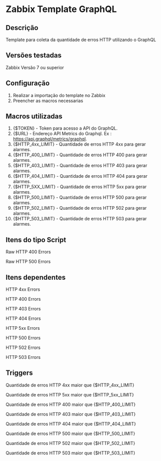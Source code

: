 # Zabbix Template GraphQL
## Descrição

Template para coleta da quantidade de erros HTTP utilizando o GraphQL

## Versões testadas
Zabbix Versão 7 ou superior<br>

## Configuração

1. Realizar a importação do template no Zabbix 
2. Preencher as macros necessarias

## Macros utilizadas

1. {$TOKEN} - Token para acesso a API do GraphQL.
2. {$URL} - Endereço API Metrics do Graphql. Ex : https://api.graphql/metrics/graphql.
3. {$HTTP_4xx_LIMIT} - Quantidade de erros HTTP 4xx para gerar alarmes.
4. {$HTTP_400_LIMIT} - Quantidade de erros HTTP 400 para gerar alarmes.
5. {$HTTP_403_LIMIT} - Quantidade de erros HTTP 403 para gerar alarmes.
6. {$HTTP_404_LIMIT} - Quantidade de erros HTTP 404 para gerar alarmes.
7. {$HTTP_5XX_LIMIT} - Quantidade de erros HTTP 5xx para gerar alarmes.
8. {$HTTP_500_LIMIT} - Quantidade de erros HTTP 500 para gerar alarmes.
9. {$HTTP_502_LIMIT} - Quantidade de erros HTTP 502 para gerar alarmes.
10. {$HTTP_503_LIMIT} - Quantidade de erros HTTP 503 para gerar alarmes.



## Itens do tipo Script

Raw HTTP 400 Errors

Raw HTTP 500 Errors

## Itens dependentes

HTTP 4xx Errors

HTTP 400 Errors

HTTP 403 Errors

HTTP 404 Errors

HTTP 5xx Errors

HTTP 500 Errors

HTTP 502 Errors

HTTP 503 Errors

## Triggers

Quantidade de erros HTTP 4xx maior que {$HTTP_4xx_LIMIT}

Quantidade de erros HTTP 5xx maior que {$HTTP_5xx_LIMIT}

Quantidade de erros HTTP 400 maior que {$HTTP_400_LIMIT}

Quantidade de erros HTTP 403 maior que {$HTTP_403_LIMIT}

Quantidade de erros HTTP 404 maior que {$HTTP_404_LIMIT}

Quantidade de erros HTTP 500 maior que {$HTTP_500_LIMIT}

Quantidade de erros HTTP 502 maior que {$HTTP_502_LIMIT}

Quantidade de erros HTTP 503 maior que {$HTTP_503_LIMIT}




